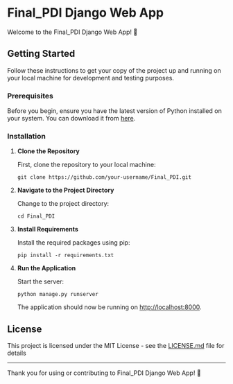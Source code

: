 # Final_PDI Django Web App

Welcome to the Final_PDI Django Web App! 🚀

## Getting Started

Follow these instructions to get your copy of the project up and running on your local machine for development and testing purposes.

### Prerequisites

Before you begin, ensure you have the latest version of Python installed on your system. You can download it from [here](https://www.python.org/downloads/).

### Installation

1. **Clone the Repository**

   First, clone the repository to your local machine:
   ```
   git clone https://github.com/your-username/Final_PDI.git
   ```

2. **Navigate to the Project Directory**

   Change to the project directory:
   ```
   cd Final_PDI
   ```

3. **Install Requirements**

   Install the required packages using pip:
   ```
   pip install -r requirements.txt
   ```

4. **Run the Application**

   Start the server:
   ```
   python manage.py runserver
   ```

   The application should now be running on [http://localhost:8000](http://localhost:8000).


## License

This project is licensed under the MIT License - see the [LICENSE.md](LICENSE.md) file for details

---

Thank you for using or contributing to Final_PDI Django Web App! 🌟
